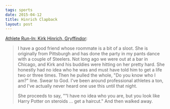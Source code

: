 ```yaml
---
tags: sports
date: 2015-04-12
title: Hinrich Clapback
layout: post
---
```


[Athlete Run-In: Kirk Hinrich, Gryffindor](https://deadspin.com/athlete-run-in-kirk-hinrich-gryffindor-143113/):

> I have a good friend whose roommate is a bit of a sloot. She is originally from Pittsburgh and has done the party in my pants dance with a couple of Steelers. Not long ago we were out at a bar in Chicago, and Kirk and his buddies were hitting on her pretty hard. She honestly had no idea who he was and must have told him to get a life two or three times. Then he pulled the whole, "Do you know who I am?" line. Swear to God. I've been around professional athletes a ton, and I've actually never heard one use this until that night.
> 
> She proceeds to say, ""I have no idea who you are, but you look like Harry Potter on steroids ... get a haircut." And then walked away.